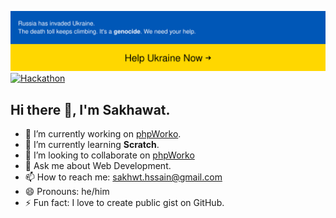 [![Stand With Ukraine](https://raw.githubusercontent.com/vshymanskyy/StandWithUkraine/main/banner2-direct.svg)](https://stand-with-ukraine.pp.ua)
 [![Hackathon](assets/images/image.jpeg "I'm in NASA Space Apps Challenge - National Hackathon, Bangladesh")](#) 
## Hi there 👋, I'm Sakhawat.
- 🔭 I’m currently working on <a href="https://github.com/shrudra/phpworko">phpWorko</a>.
- 🌱 I’m currently learning **Scratch**.
- 🚀 I’m looking to collaborate on <a href="https://github.com/shrudra/phpworko">phpWorko</a>
- 💬 Ask me about Web Development.
- 📫 How to reach me: <a href="mailto:sakhwt.hssain@gmail.com">sakhwt.hssain@gmail.com</a>
- 😄 Pronouns: he/him
- ⚡ Fun fact: I love to create public gist on GitHub.
